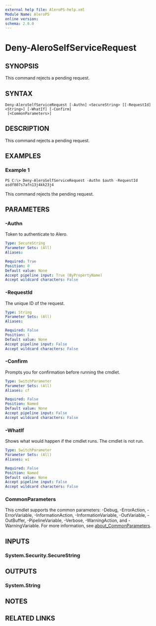 ```yaml
---
external help file: AleroPS-help.xml
Module Name: AleroPS
online version:
schema: 2.0.0
---
```


# Deny-AleroSelfServiceRequest

## SYNOPSIS
This command rejects a pending request.

## SYNTAX

```
Deny-AleroSelfServiceRequest [-Authn] <SecureString> [[-RequestId] <String>] [-WhatIf] [-Confirm]
 [<CommonParameters>]
```

## DESCRIPTION
This command rejects a pending request.

## EXAMPLES

### Example 1
```
PS C:\> Deny-AleroSelfServiceRequest -Authn $auth -RequestId asdf807s7afn13j4kk23j4
```

This command rejects the pending request.

## PARAMETERS

### -Authn
Token to authenticate to Alero.

```yaml
Type: SecureString
Parameter Sets: (All)
Aliases:

Required: True
Position: 0
Default value: None
Accept pipeline input: True (ByPropertyName)
Accept wildcard characters: False
```

### -RequestId
The unique ID of the request.

```yaml
Type: String
Parameter Sets: (All)
Aliases:

Required: False
Position: 1
Default value: None
Accept pipeline input: False
Accept wildcard characters: False
```

### -Confirm
Prompts you for confirmation before running the cmdlet.

```yaml
Type: SwitchParameter
Parameter Sets: (All)
Aliases: cf

Required: False
Position: Named
Default value: None
Accept pipeline input: False
Accept wildcard characters: False
```

### -WhatIf
Shows what would happen if the cmdlet runs. The cmdlet is not run.

```yaml
Type: SwitchParameter
Parameter Sets: (All)
Aliases: wi

Required: False
Position: Named
Default value: None
Accept pipeline input: False
Accept wildcard characters: False
```

### CommonParameters
This cmdlet supports the common parameters: -Debug, -ErrorAction, -ErrorVariable, -InformationAction, -InformationVariable, -OutVariable, -OutBuffer, -PipelineVariable, -Verbose, -WarningAction, and -WarningVariable. For more information, see [about_CommonParameters](http://go.microsoft.com/fwlink/?LinkID=113216).

## INPUTS

### System.Security.SecureString
## OUTPUTS

### System.String
## NOTES

## RELATED LINKS
